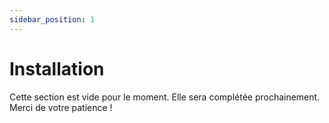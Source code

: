 ```yaml
---
sidebar_position: 1
---
```


# Installation

Cette section est vide pour le moment. Elle sera complétée prochainement. Merci de votre patience !